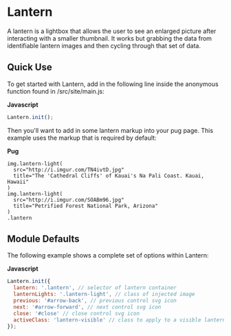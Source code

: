 # Lantern

A lantern is a lightbox that allows the user to see an enlarged picture after interacting with a smaller thumbnail. It works but grabbing the data from identifiable lantern images and then cycling through that set of data.

## Quick Use

To get started with Lantern, add in the following line inside the anonymous function found in /src/site/main.js:

**Javascript**

```js
Lantern.init();
```

Then you'll want to add in some lantern markup into your pug page. This example uses the markup that is required by default:

**Pug**

```pug
img.lantern-light(
  src="http://i.imgur.com/TN4ivtD.jpg"
  title="The 'Cathedral Cliffs' of Kauai's Na Pali Coast. Kauai, Hawaii"
)
img.lantern-light(
  src="http://i.imgur.com/SOABm96.jpg"
  title="Petrified Forest National Park, Arizona"
)
.lantern
```

## Module Defaults

The following example shows a complete set of options within Lantern:

**Javascript**

```js
Lantern.init({
  lantern: '.lantern', // selector of lantern container
  lanternLights: '.lantern-light', // class of injected image
  previous: '#arrow-back', // previous control svg icon
  next: '#arrow-forward', // next control svg icon
  close: '#close' // close control svg icon
  activeClass: 'lantern-visible' // class to apply to a visible lantern
});
```
